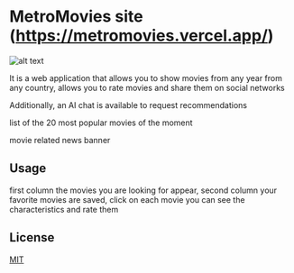 # MetroMovies site (https://metromovies.vercel.app/)
![alt text](https://metromovies.vercel.app/static/media/metromovies.894edd868eaa8dda5fdd.png)


It is a web application that allows you to show movies from any year from any country,
allows you to rate movies and share them on social networks

Additionally, an AI chat is available to request recommendations

list of the 20 most popular movies of the moment

movie related news banner

## Usage 
first column the movies you are looking for appear, second column your favorite movies are saved, click on each movie you can see the characteristics and rate them

## License

[MIT](https://choosealicense.com/licenses/mit/)
